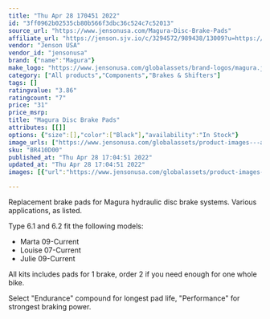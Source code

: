 ```yaml
---
title: "Thu Apr 28 170451 2022"
id: "3ff0962b02535cb80b566f3dbc36c524c7c52013"
source_url: "https://www.jensonusa.com/Magura-Disc-Brake-Pads"
affiliate_url: "https://jenson.sjv.io/c/3294572/989438/13009?u=https://www.jensonusa.com/Magura-Disc-Brake-Pads"
vendor: "Jenson USA"
vendor_id: "jensonusa"
brand: {"name":"Magura"}
make_logo: "https://www.jensonusa.com/globalassets/brand-logos/magura.jpg"
category: ["All products","Components","Brakes & Shifters"]
tags: []
ratingvalue: "3.86"
ratingcount: "7"
price: "31"
price_msrp: 
title: "Magura Disc Brake Pads"
attributes: [[]]
options: {"size":[],"color":["Black"],"availability":"In Stock"}
image_urls: ["https://www.jensonusa.com/globalassets/product-images---all-assets/magura/br410d00.jpg"]
sku: "BR410D00"
published_at: "Thu Apr 28 17:04:51 2022"
updated_at: "Thu Apr 28 17:04:51 2022"
images: [{"url":"https://www.jensonusa.com/globalassets/product-images---all-assets/magura/br410d00.jpg","path":"full/b19dd45c54d3523ee25744207ae61d831ae5ad84.jpg","checksum":"831f8fa2ed9a87e88aab6c1c71aaeff3","status":"downloaded"}]

---
```

Replacement brake pads for Magura hydraulic disc brake systems. Various
applications, as listed.  
  
Type 6.1 and 6.2 fit the following models:  

  * Marta 09-Current 
  * Louise 07-Current 
  * Julie 09-Current 

All kits includes pads for 1 brake, order 2 if you need enough for one whole
bike.

Select "Endurance" compound for longest pad life, "Performance" for strongest
braking power.

